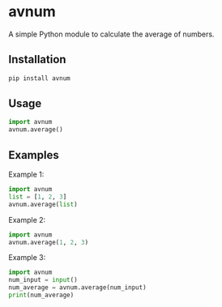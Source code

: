 # avnum

A simple Python module to calculate the average of numbers.

## Installation

```bash
pip install avnum
```

## Usage

```python
import avnum
avnum.average()
```

## Examples

Example 1:
```python
import avnum
list = [1, 2, 3]
avnum.average(list)
```

Example 2:
```python
import avnum
avnum.average(1, 2, 3)
```

Example 3:
```python
import avnum
num_input = input()
num_average = avnum.average(num_input)
print(num_average)
